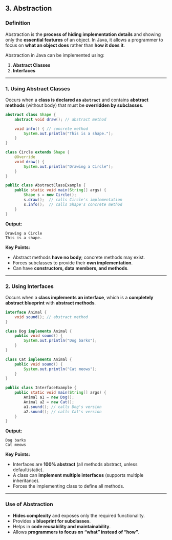 ## 3. Abstraction

### Definition

Abstraction is the **process of hiding implementation details** and showing only the **essential features** of an object. In Java, it allows a programmer to focus on **what an object does** rather than **how it does it**.

Abstraction in Java can be implemented using:

1. **Abstract Classes**  
2. **Interfaces**

---

### 1. **Using Abstract Classes**

Occurs when a **class is declared as `abstract`** and contains **abstract methods** (without body) that must be **overridden by subclasses**.

```java
abstract class Shape {
    abstract void draw(); // abstract method

    void info() { // concrete method
        System.out.println("This is a shape.");
    }
}

class Circle extends Shape {
    @Override
    void draw() {
        System.out.println("Drawing a Circle");
    }
}

public class AbstractClassExample {
    public static void main(String[] args) {
        Shape s = new Circle();
        s.draw();  // calls Circle's implementation
        s.info();  // calls Shape's concrete method
    }
}
````

**Output:**

```
Drawing a Circle
This is a shape.
```

**Key Points:**

* Abstract methods **have no body**; concrete methods may exist.
* Forces subclasses to provide their **own implementation**.
* Can have **constructors, data members, and methods**.

---

### 2. **Using Interfaces**

Occurs when a **class implements an interface**, which is a **completely abstract blueprint** with **abstract methods**.

```java
interface Animal {
    void sound(); // abstract method
}

class Dog implements Animal {
    public void sound() {
        System.out.println("Dog barks");
    }
}

class Cat implements Animal {
    public void sound() {
        System.out.println("Cat meows");
    }
}

public class InterfaceExample {
    public static void main(String[] args) {
        Animal a1 = new Dog();
        Animal a2 = new Cat();
        a1.sound(); // calls Dog's version
        a2.sound(); // calls Cat's version
    }
}
```

**Output:**

```
Dog barks
Cat meows
```

**Key Points:**

* Interfaces are **100% abstract** (all methods abstract, unless default/static).
* A class can **implement multiple interfaces** (supports multiple inheritance).
* Forces the implementing class to define all methods.

---

### Use of Abstraction

* **Hides complexity** and exposes only the required functionality.
* Provides a **blueprint for subclasses**.
* Helps in **code reusability and maintainability**.
* Allows **programmers to focus on “what” instead of “how”**.

